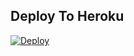 ## Deploy To Heroku
[![Deploy](https://www.herokucdn.com/deploy/button.svg)](https://heroku.com/deploy)
